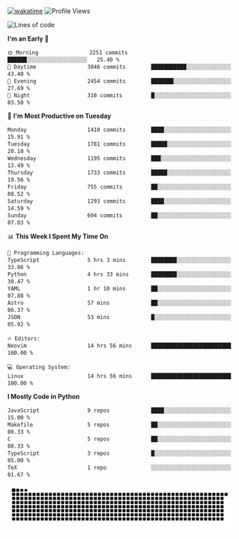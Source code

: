 [![wakatime](https://wakatime.com/badge/user/b920b284-3cde-4cd4-b72e-f7f22d050b16.svg)](https://wakatime.com/@b920b284-3cde-4cd4-b72e-f7f22d050b16)
![Profile Views](http://img.shields.io/badge/Profile%20Views-4586-blue)
<!--START_SECTION:waka-->
![Lines of code](https://img.shields.io/badge/From%20Hello%20World%20I%27ve%20Written-6.4%20million%20lines%20of%20code-blue)

**I'm an Early 🐤** 

```text
🌞 Morning                2251 commits        ██████░░░░░░░░░░░░░░░░░░░   25.40 % 
🌆 Daytime                3846 commits        ███████████░░░░░░░░░░░░░░   43.40 % 
🌃 Evening                2454 commits        ███████░░░░░░░░░░░░░░░░░░   27.69 % 
🌙 Night                  310 commits         █░░░░░░░░░░░░░░░░░░░░░░░░   03.50 % 
```
📅 **I'm Most Productive on Tuesday** 

```text
Monday                   1410 commits        ████░░░░░░░░░░░░░░░░░░░░░   15.91 % 
Tuesday                  1781 commits        █████░░░░░░░░░░░░░░░░░░░░   20.10 % 
Wednesday                1195 commits        ███░░░░░░░░░░░░░░░░░░░░░░   13.49 % 
Thursday                 1733 commits        █████░░░░░░░░░░░░░░░░░░░░   19.56 % 
Friday                   755 commits         ██░░░░░░░░░░░░░░░░░░░░░░░   08.52 % 
Saturday                 1293 commits        ████░░░░░░░░░░░░░░░░░░░░░   14.59 % 
Sunday                   694 commits         ██░░░░░░░░░░░░░░░░░░░░░░░   07.83 % 
```


📊 **This Week I Spent My Time On** 

```text
💬 Programming Languages: 
TypeScript               5 hrs 3 mins        ████████░░░░░░░░░░░░░░░░░   33.86 % 
Python                   4 hrs 33 mins       ████████░░░░░░░░░░░░░░░░░   30.47 % 
YAML                     1 hr 10 mins        ██░░░░░░░░░░░░░░░░░░░░░░░   07.88 % 
Astro                    57 mins             ██░░░░░░░░░░░░░░░░░░░░░░░   06.37 % 
JSON                     53 mins             █░░░░░░░░░░░░░░░░░░░░░░░░   05.92 % 

🔥 Editors: 
Neovim                   14 hrs 56 mins      █████████████████████████   100.00 % 

💻 Operating System: 
Linux                    14 hrs 56 mins      █████████████████████████   100.00 % 
```

**I Mostly Code in Python** 

```text
JavaScript               9 repos             ████░░░░░░░░░░░░░░░░░░░░░   15.00 % 
Makefile                 5 repos             ██░░░░░░░░░░░░░░░░░░░░░░░   08.33 % 
C                        5 repos             ██░░░░░░░░░░░░░░░░░░░░░░░   08.33 % 
TypeScript               3 repos             █░░░░░░░░░░░░░░░░░░░░░░░░   05.00 % 
TeX                      1 repo              ░░░░░░░░░░░░░░░░░░░░░░░░░   01.67 % 
```




<!--END_SECTION:waka-->
![Snake animation](https://raw.githubusercontent.com/timmypidashev/timmypidashev/main/commits.svg)
